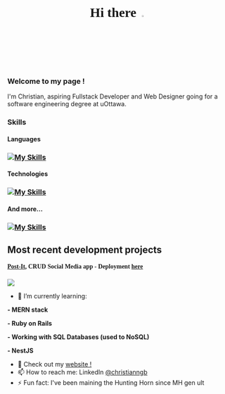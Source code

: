 <div style="text-align:center; font-weight:bold; font-size:30px; font-family:montserrat">
Hi there <a href="https://www.gautamkrishnar.com/"><img src="https://media.giphy.com/media/hvRJCLFzcasrR4ia7z/giphy.gif" width="3%"></a>
</div>

### Welcome to my page ! 
<p>I'm Christian, aspiring Fullstack Developer and Web Designer going for a software engineering degree at uOttawa.</p>

### Skills 
#### Languages
### [![My Skills](https://skillicons.dev/icons?i=ts,js,java,ruby)](https://skillicons.dev)

#### Technologies
### [![My Skills](https://skillicons.dev/icons?i=react,next,googlecloud,firebase,vercel,redux,mongodb,mysql,redis,rails)](https://skillicons.dev)

#### And more...
### [![My Skills](https://skillicons.dev/icons?i=linux,figma,git,postman)](https://skillicons.dev)

Most recent development projects
- 
<div style="font-weight: bold; font-family:montserrat; margin-bottom:20px">
<a href="https://github.com/ASingularBagel/post-it">Post-It</a>, CRUD Social Media app
- Deployment <a href="https://post-it-dusky.vercel.app/">here</a>
</div>

<p>
  <a href="https://skillicons.dev">
    <img src="https://skillicons.dev/icons?i=react,redux,firebase,typescript" />
  </a>
</p>

- 🌱 I’m currently learning: 
<p style="font-weight: bold">- MERN stack</p>
<p style="font-weight: bold">- Ruby on Rails</p>
<p style="font-weight: bold">- Working with SQL Databases (used to NoSQL)</p>
<p style="font-weight: bold">- NestJS</p>

- 🤔 Check out my <a href="https://christian-portfoliov1.vercel.app/">website !</a>
- 📫 How to reach me: LinkedIn <a href="https://www.linkedin.com/in/christianngb/">@christianngb</a>
- ⚡ Fun fact: I've been maining the Hunting Horn since MH gen ult

